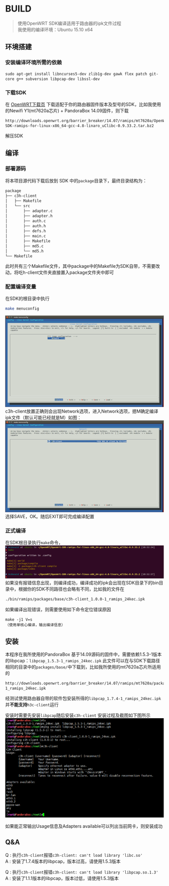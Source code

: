 # BUILD

> 使用OpenWRT SDK编译适用于路由器的ipk文件过程<br>
> 我使用的编译环境：Ubuntu 15.10 x64


## 环境搭建

### 安装编译环境所需的依赖
```
sudo apt-get install libncurses5-dev zlib1g-dev gawk flex patch git-core g++ subversion libpcap-dev libssl-dev
```
### 下载SDK
在 [OpenWRT下载页](http://downloads.openwrt.org/) 下载适配于你的路由器固件版本及型号的SDK，比如我使用的Newifi Y1(mt7620a芯片) + PandoraBox 14.09固件，则下载
```
http://downloads.openwrt.org/barrier_breaker/14.07/ramips/mt7620a/OpenWrt-SDK-ramips-for-linux-x86_64-gcc-4.8-linaro_uClibc-0.9.33.2.tar.bz2
```
解压SDK

## 编译
### 部署源码
将本项目源代码下载后放到 SDK 中的`package`目录下，最终目录结构为：
```
package
├── c3h-client
│   ├── Makefile
│   └── src
│       ├── adapter.c
│       ├── adapter.h
│       ├── auth.c
│       ├── auth.h
│       ├── defs.h
│       ├── main.c
│       ├── Makefile
│       ├── md5.c
│       └── md5.h
└── Makefile
```
此时共有三个Makefile文件，其中package中的Makefile为SDK自带，不需要改动，将吃h-client文件夹直接置入package文件夹中即可

### 配置编译变量
在SDK的根目录中执行
``` bash
make menuconfig
```
![Alt text](https://github.com/mcdona1d/ImageCache/raw/master/c3h-client/1454035791140.png)
c3h-client放置正确则会出现Network选项，进入Network选项，摁M确定编译ipk文件（默认可能已经就是M）如图：
![Alt text](https://github.com/mcdona1d/ImageCache/raw/master/c3h-client/1454035864792.png)
选择SAVE，OK。随后EXIT即可完成编译配置

### 正式编译

在SDK根目录执行`make`命令，
![Alt text](https://github.com/mcdona1d/ImageCache/raw/master/c3h-client/1454035986275.png)
如果没有报错信息出现，则编译成功，编译成功的ipk会出现在SDK目录下的bin目录中，根据你的SDK不同路径也会略有不同，比如我的文件在
``` bash
./bin/ramips/packages/base/c3h-client_1.0.0-1_ramips_24kec.ipk
```

如果编译出现错误，则需要使用如下命令定位错误原因
```
make -j1 V=s
（使用单核心编译，输出编译信息）
```
## 安装

本程序在我所使用的PandoraBox 基于14.09源码的固件中，需要依赖1.5.3-1版本的libpcap：`libpcap_1.5.3-1_ramips_24kec.ipk`
此文件可以在与SDK下载路径相同的目录中的`packages/base/`中下载到，比如我所使用的mt7620a芯片所适用的
```
http://downloads.openwrt.org/barrier_breaker/14.07/ramips/mt7620a/packages/base/libpcap_1.5.3-1_ramips_24kec.ipk
```
经测试使用路由器自带的软件包安装所得的`libpcap_1.7.4-1_ramips_24kec.ipk`并**不能支持**`h3c-client`运行

安装时需要先安装`libpcap`随后安装`c3h-client`
安装过程及截图如下图所示
![Alt text](https://github.com/mcdona1d/ImageCache/raw/master/c3h-client/1454036761908.png)

如果能正常输出Usage信息及Adapters available可以列出当前网卡，则安装成功


## Q&A
Q : 执行`c3h-client`报错`c3h-client: can't load library 'libc.so'`<br>
A : 安装了1.7.4版本的libpcap，版本过高，请使用1.5.3版本

Q : 执行`c3h-client`报错`c3h-client: can't load library 'libpcap.so.1.3'`<br>
A : 安装了1.1.1版本的libpcap，版本过低，请使用1.5.3版本